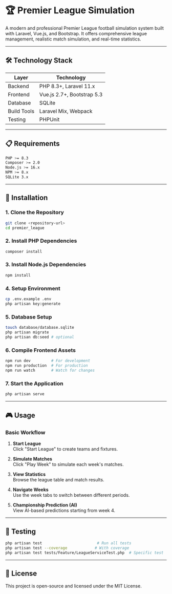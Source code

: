 # 🏆 Premier League Simulation

A modern and professional Premier League football simulation system built with Laravel, Vue.js, and Bootstrap. It offers comprehensive league management, realistic match simulation, and real-time statistics.

---

## 🛠️ Technology Stack

| Layer       | Technology                        |
|-------------|-----------------------------------|
| Backend     | PHP 8.3+, Laravel 11.x            |
| Frontend    | Vue.js 2.7+, Bootstrap 5.3        |
| Database    | SQLite                            |
| Build Tools | Laravel Mix, Webpack              |
| Testing     | PHPUnit                           |

---

## 📋 Requirements

```bash
PHP >= 8.3  
Composer >= 2.0  
Node.js >= 16.x  
NPM >= 8.x  
SQLite 3.x  
```

---

## 🚀 Installation

### 1. Clone the Repository

```bash
git clone <repository-url>
cd premier_league
```

### 2. Install PHP Dependencies

```bash
composer install
```

### 3. Install Node.js Dependencies

```bash
npm install
```

### 4. Setup Environment

```bash
cp .env.example .env
php artisan key:generate
```

### 5. Database Setup

```bash
touch database/database.sqlite
php artisan migrate
php artisan db:seed # optional
```

### 6. Compile Frontend Assets

```bash
npm run dev         # For development
npm run production  # For production
npm run watch       # Watch for changes
```

### 7. Start the Application

```bash
php artisan serve
```
---

## 🎮 Usage

### Basic Workflow

1. **Start League**  
   Click "Start League" to create teams and fixtures.

2. **Simulate Matches**  
   Click "Play Week" to simulate each week's matches.

3. **View Statistics**  
   Browse the league table and match results.

4. **Navigate Weeks**  
   Use the week tabs to switch between different periods.

5. **Championship Prediction (AI)**  
   View AI-based predictions starting from week 4.

---

## 🧪 Testing

```bash
php artisan test                        # Run all tests
php artisan test --coverage            # With coverage
php artisan test tests/Feature/LeagueServiceTest.php  # Specific test
```

---

## 📄 License

This project is open-source and licensed under the MIT License.
